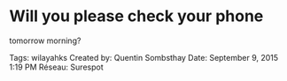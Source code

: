 # Will you please check your phone
tomorrow morning?

Tags: wilayahks
Created by: Quentin Sombsthay
Date: September 9, 2015 1:19 PM
Réseau: Surespot